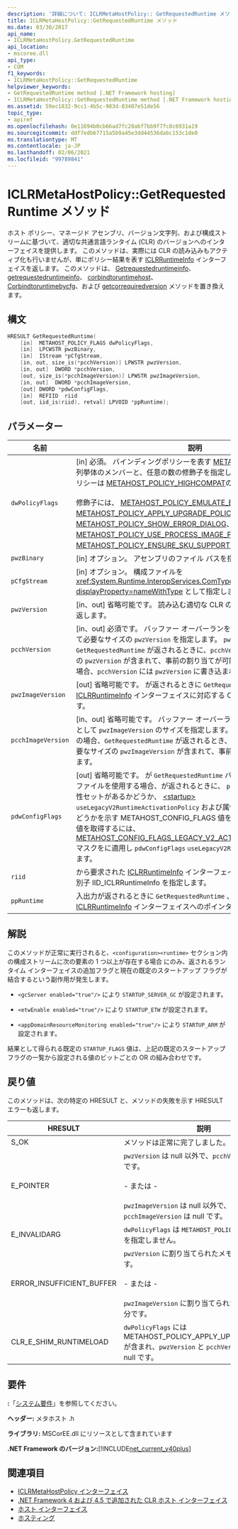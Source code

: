 ```yaml
---
description: '詳細について: ICLRMetaHostPolicy:: GetRequestedRuntime メソッド'
title: ICLRMetaHostPolicy::GetRequestedRuntime メソッド
ms.date: 03/30/2017
api_name:
- ICLRMetaHostPolicy.GetRequestedRuntime
api_location:
- mscoree.dll
api_type:
- COM
f1_keywords:
- ICLRMetaHostPolicy::GetRequestedRuntime
helpviewer_keywords:
- GetRequestedRuntime method [.NET Framework hosting]
- ICLRMetaHostPolicy::GetRequestedRuntime method [.NET Framework hosting]
ms.assetid: 59ec1832-9cc1-4b5c-983d-03407e51de56
topic_type:
- apiref
ms.openlocfilehash: 0e11694b0cb66ad7fc28abf7bb9f7fc8c6931a19
ms.sourcegitcommit: ddf7edb67715a5b9a45e3dd44536dabc153c1de0
ms.translationtype: MT
ms.contentlocale: ja-JP
ms.lasthandoff: 02/06/2021
ms.locfileid: "99789841"
---
```

# <a name="iclrmetahostpolicygetrequestedruntime-method"></a>ICLRMetaHostPolicy::GetRequestedRuntime メソッド

ホスト ポリシー、マネージド アセンブリ、バージョン文字列、および構成ストリームに基づいて、適切な共通言語ランタイム (CLR) のバージョンへのインターフェイスを提供します。 このメソッドは、実際には CLR の読み込みもアクティブ化も行いませんが、単にポリシー結果を表す [ICLRRuntimeInfo](iclrruntimeinfo-interface.md) インターフェイスを返します。 このメソッドは、 [Getrequestedruntimeinfo](getrequestedruntimeinfo-function.md)、 [getrequestedruntimeinfo](getrequestedruntimeversion-function.md)、 [corbindtoruntimehost](corbindtoruntimehost-function.md)、 [Corbindtoruntimebycfg](corbindtoruntimebycfg-function.md)、および [getcorrequiredversion](getcorrequiredversion-function.md) メソッドを置き換えます。

## <a name="syntax"></a>構文

```cpp
HRESULT GetRequestedRuntime(
    [in]  METAHOST_POLICY_FLAGS dwPolicyFlags,
    [in]  LPCWSTR pwzBinary,
    [in]  IStream *pCfgStream,
    [in, out, size_is(*pcchVersion)] LPWSTR pwzVersion,
    [in, out]  DWORD *pcchVersion,
    [out, size_is(*pcchImageVersion)] LPWSTR pwzImageVersion,
    [in, out]  DWORD *pcchImageVersion,
    [out] DWORD *pdwConfigFlags,
    [in]  REFIID  riid
    [out, iid_is(riid), retval] LPVOID *ppRuntime);
```

## <a name="parameters"></a>パラメーター

|名前|説明|
|----------|-----------------|
|`dwPolicyFlags`|[in] 必須。 バインディングポリシーを表す [METAHOST_POLICY_FLAGS](metahost-policy-flags-enumeration.md) 列挙体のメンバーと、任意の数の修飾子を指定します。 現在使用できるポリシーは [METAHOST_POLICY_HIGHCOMPAT](metahost-policy-flags-enumeration.md)のみです。<br /><br /> 修飾子には、 [METAHOST_POLICY_EMULATE_EXE_LAUNCH](metahost-policy-flags-enumeration.md)、 [METAHOST_POLICY_APPLY_UPGRADE_POLICY](metahost-policy-flags-enumeration.md)、 [METAHOST_POLICY_SHOW_ERROR_DIALOG](metahost-policy-flags-enumeration.md)、 [METAHOST_POLICY_USE_PROCESS_IMAGE_PATH](metahost-policy-flags-enumeration.md)、および [METAHOST_POLICY_ENSURE_SKU_SUPPORTED](metahost-policy-flags-enumeration.md)が含まれます。|
|`pwzBinary`|[in] オプション。 アセンブリのファイル パスを指定します。|
|`pCfgStream`|[in] オプション。 構成ファイルを <xref:System.Runtime.InteropServices.ComTypes.IStream?displayProperty=nameWithType> として指定します。|
|`pwzVersion`|[in、out] 省略可能です。 読み込む適切な CLR のバージョンを指定するか返します。 |
|`pcchVersion`|[in、out] 必須です。 バッファー オーバーランを回避するため、入力として必要なサイズの `pwzVersion` を指定します。 `pwzVersion` が null の場合、`GetRequestedRuntime` が返されるときに、`pcchVersion` には必要なサイズの `pwzVersion` が含まれて、事前の割り当てが可能になります。それ以外の場合、`pcchVersion` には `pwzVersion` に書き込まれる文字数が含まれます。|
|`pwzImageVersion`|[out] 省略可能です。 が返されるときに `GetRequestedRuntime` 、返される [ICLRRuntimeInfo](iclrruntimeinfo-interface.md) インターフェイスに対応する CLR バージョンを格納します。|
|`pcchImageVersion`|[in、out] 省略可能です。 バッファー オーバーランを回避するため、入力として `pwzImageVersion` のサイズを指定します。 `pwzImageVersion` が null の場合、`GetRequestedRuntime` が返されるとき、`pcchImageVersion` には必要なサイズの `pwzImageVersion` が含まれて、事前の割り当てが可能になります。|
|`pdwConfigFlags`|[out] 省略可能です。 が `GetRequestedRuntime` バインドプロセス中に構成ファイルを使用する場合、が返されるときに、 `pdwConfigFlags` 要素に属性セットがあるかどうか、 [](metahost-config-flags-enumeration.md) [\<startup>](../../configure-apps/file-schema/startup/startup-element.md) `useLegacyV2RuntimeActivationPolicy` および属性の値が含まれているかどうかを示す METAHOST_CONFIG_FLAGS 値を格納します。 に関連する値を取得するには、 [METAHOST_CONFIG_FLAGS_LEGACY_V2_ACTIVATION_POLICY_MASK](metahost-config-flags-enumeration.md) マスクをに適用し `pdwConfigFlags` `useLegacyV2RuntimeActivationPolicy` ます。|
|`riid`|から要求された [ICLRRuntimeInfo](iclrruntimeinfo-interface.md) インターフェイスのインターフェイス識別子 IID_ICLRRuntimeInfo を指定します。|
|`ppRuntime`|入出力が返されるときに `GetRequestedRuntime` 、対応する [ICLRRuntimeInfo](iclrruntimeinfo-interface.md) インターフェイスへのポインターを格納します。|

## <a name="remarks"></a>解説

このメソッドが正常に実行されると、`<configuration><runtime>` セクション内の構成ストリームに次の要素の 1 つ以上が存在する場合 にのみ、返されるランタイム インターフェイスの追加フラグと現在の既定のスタートアップ フラグが結合するという副作用が発生します。

- `<gcServer enabled="true"/>` により `STARTUP_SERVER_GC` が設定されます。

- `<etwEnable enabled="true"/>` により `STARTUP_ETW` が設定されます。

- `<appDomainResourceMonitoring enabled="true"/>` により `STARTUP_ARM` が設定されます。

結果として得られる既定の `STARTUP_FLAGS` 値は、上記の既定のスタートアップ フラグの一覧から設定される値のビットごとの OR の組み合わせです。

## <a name="return-value"></a>戻り値

このメソッドは、次の特定の HRESULT と、メソッドの失敗を示す HRESULT エラーも返します。

|HRESULT|説明|
|-------------|-----------------|
|S_OK|メソッドは正常に完了しました。|
|E_POINTER|`pwzVersion` は null 以外で、`pcchVersion` は null です。<br /><br /> \- または -<br /><br /> `pwzImageVersion` は null 以外で、`pcchImageVersion` は null です。|
|E_INVALIDARG|`dwPolicyFlags` は `METAHOST_POLICY_HIGHCOMPAT` を指定しません。|
|ERROR_INSUFFICIENT_BUFFER|`pwzVersion` に割り当てられたメモリが不十分です。<br /><br /> \- または -<br /><br /> `pwzImageVersion` に割り当てられたメモリが不十分です。|
|CLR_E_SHIM_RUNTIMELOAD|`dwPolicyFlags` には METAHOST_POLICY_APPLY_UPGRADE_POLICY が含まれ、`pwzVersion` と `pcchVersion` はいずれも null です。|

## <a name="requirements"></a>要件

**:**「[システム要件](../../get-started/system-requirements.md)」を参照してください。

**ヘッダー:** メタホスト .h

**ライブラリ:** MSCorEE.dll にリソースとして含まれています

**.NET Framework のバージョン:**[!INCLUDE[net_current_v40plus](../../../../includes/net-current-v40plus-md.md)]

## <a name="see-also"></a>関連項目

- [ICLRMetaHostPolicy インターフェイス](iclrmetahostpolicy-interface.md)
- [.NET Framework 4 および 4.5 で追加された CLR ホスト インターフェイス](clr-hosting-interfaces-added-in-the-net-framework-4-and-4-5.md)
- [ホスト インターフェイス](hosting-interfaces.md)
- [ホスティング](index.md)
